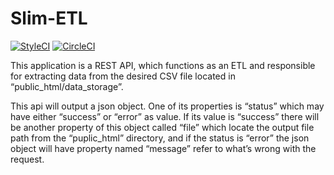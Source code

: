 # Slim-ETL
[![StyleCI](https://styleci.io/repos/124799393/shield?branch=master)](https://styleci.io/repos/124799393) [![CircleCI](https://circleci.com/gh/MAZEN-Kenjrawi/Slim-ETL/tree/master.svg?style=svg)](https://circleci.com/gh/MAZEN-Kenjrawi/Slim-ETL/tree/master)

This application is a REST API, which functions as an ETL and responsible for extracting data from the desired CSV file located in “public_html/data_storage”. 

This api will output a json object. One of its properties is “status” which may have either “success” or “error” as value. If its value is “success” there will be another property of this object called “file” which locate the output file path from the “puplic_html” directory, and if the status is “error” the json object will have property named “message” refer to what’s wrong with the request.
